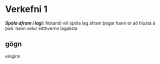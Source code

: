 # Verkefni 1
***Spóla áfram í lagi:*** Notandi vill spóla lag áfram þegar hann er að hlusta á það. hann velur eitthvernn lagalista
## gögn
einginn
